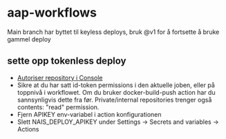 # aap-workflows

Main branch har byttet til keyless deploys, bruk @v1 for å fortsette å bruke gammel deploy

## sette opp tokenless deploy
* [Autoriser repository i Console](https://console.nav.cloud.nais.io/team/aap/repositories)
* Sikre at du har satt id-token permissions i den aktuelle joben, eller på toppnivå i workflowet. Om du bruker docker-build-push action har du sannsynligvis dette fra før. Private/internal repositories trenger også contents: "read" permission.
* Fjern APIKEY env-variabel i action konfigurationen
* Slett NAIS_DEPLOY_APIKEY under Settings -> Secrets and variables -> Actions
